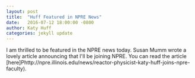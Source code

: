 ```yaml
---
layout: post
title:  "Huff Featured in NPRE News"
date:   2016-07-12 18:00:00 -0800
author: Katy Huff
categories: jekyll update
---
```


I am thrilled to be featured in the NPRE news today. Susan Mumm wrote a lovely 
article announcing that I'll be joining NPRE. You can read the article 
[here]Phttp://npre.illinois.edu/news/reactor-physicist-katy-huff-joins-npre-faculty).

